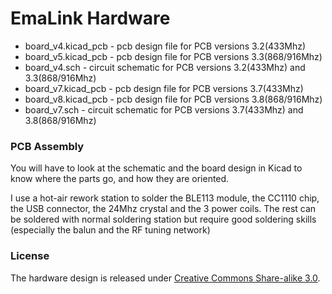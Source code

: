 # EmaLink Hardware

 * board_v4.kicad_pcb - pcb design file for PCB versions 3.2(433Mhz)
 * board_v5.kicad_pcb - pcb design file for PCB versions 3.3(868/916Mhz)
 * board_v4.sch - circuit schematic for PCB versions 3.2(433Mhz) and 3.3(868/916Mhz)
 * board_v7.kicad_pcb - pcb design file for PCB versions 3.7(433Mhz)
 * board_v8.kicad_pcb - pcb design file for PCB versions 3.8(868/916Mhz)
 * board_v7.sch - circuit schematic for PCB versions 3.7(433Mhz) and 3.8(868/916Mhz)
 
### PCB Assembly

You will have to look at the schematic and the board design in Kicad to know where the parts go, and how they are oriented.

I use a hot-air rework station to solder the BLE113 module, the CC1110 chip, the USB connector, the 24Mhz crystal and the 3 power coils. The rest can be soldered with normal soldering station but require good soldering skills (especially the balun and the RF tuning network)

### License

The hardware design is released under [Creative Commons Share-alike 3.0](http://creativecommons.org/licenses/by-sa/3.0/).


